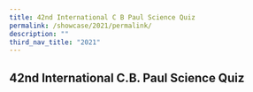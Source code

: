 ```yaml
---
title: 42nd International C B Paul Science Quiz
permalink: /showcase/2021/permalink/
description: ""
third_nav_title: "2021"
---
```

## </center> 42nd International C.B. Paul Science Quiz </center>